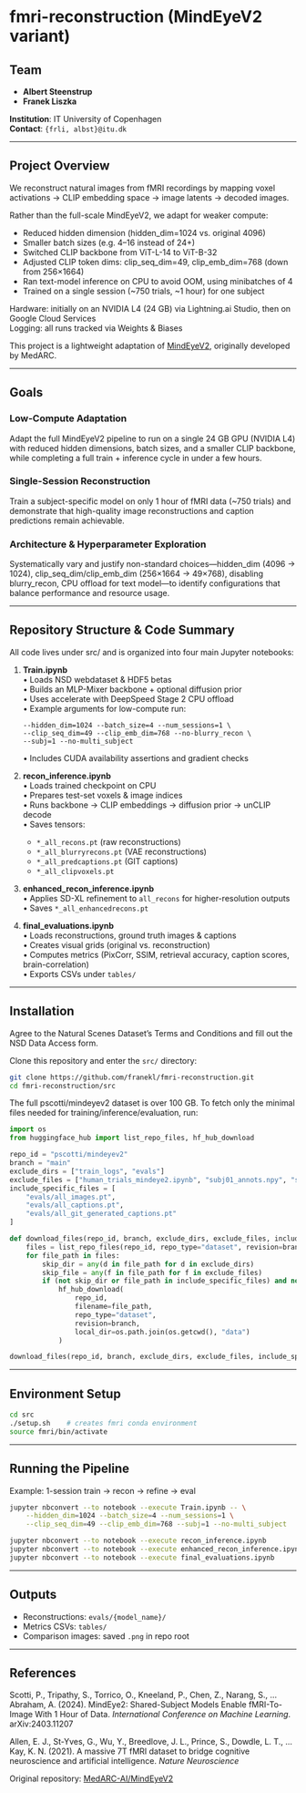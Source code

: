 # fmri-reconstruction (MindEyeV2 variant)

## Team

- **Albert Steenstrup**  
- **Franek Liszka**   

**Institution**: IT University of Copenhagen  
**Contact**: `{frli, albst}@itu.dk`

---

## Project Overview
We reconstruct natural images from fMRI recordings by mapping voxel activations → CLIP embedding space → image latents → decoded images.

Rather than the full-scale MindEyeV2, we adapt for weaker compute:
- Reduced hidden dimension (hidden_dim=1024 vs. original 4096)  
- Smaller batch sizes (e.g. 4–16 instead of 24+)  
- Switched CLIP backbone from ViT-L-14 to ViT-B-32  
- Adjusted CLIP token dims: clip_seq_dim=49, clip_emb_dim=768 (down from 256×1664)  
- Ran text-model inference on CPU to avoid OOM, using minibatches of 4  
- Trained on a single session (~750 trials, ~1 hour) for one subject  

Hardware: initially on an NVIDIA L4 (24 GB) via Lightning.ai Studio, then on Google Cloud Services  
Logging: all runs tracked via Weights & Biases

This project is a lightweight adaptation of [MindEyeV2](https://github.com/MedARC-AI/MindEyeV2/tree/main), originally developed by MedARC.

---

## Goals

### Low-Compute Adaptation
Adapt the full MindEyeV2 pipeline to run on a single 24 GB GPU (NVIDIA L4) with reduced hidden dimensions, batch sizes, and a smaller CLIP backbone, while completing a full train + inference cycle in under a few hours.

### Single-Session Reconstruction
Train a subject-specific model on only 1 hour of fMRI data (~750 trials) and demonstrate that high-quality image reconstructions and caption predictions remain achievable.

### Architecture & Hyperparameter Exploration
Systematically vary and justify non-standard choices—hidden_dim (4096 → 1024), clip_seq_dim/clip_emb_dim (256×1664 → 49×768), disabling blurry_recon, CPU offload for text model—to identify configurations that balance performance and resource usage.

---

## Repository Structure & Code Summary

All code lives under src/ and is organized into four main Jupyter notebooks:

1. **Train.ipynb**  
   • Loads NSD webdataset & HDF5 betas  
   • Builds an MLP-Mixer backbone + optional diffusion prior  
   • Uses accelerate with DeepSpeed Stage 2 CPU offload  
   • Example arguments for low-compute run:  
     ```
     --hidden_dim=1024 --batch_size=4 --num_sessions=1 \
     --clip_seq_dim=49 --clip_emb_dim=768 --no-blurry_recon \
     --subj=1 --no-multi_subject
     ```  
   • Includes CUDA availability assertions and gradient checks  

2. **recon_inference.ipynb**  
   • Loads trained checkpoint on CPU  
   • Prepares test-set voxels & image indices  
   • Runs backbone → CLIP embeddings → diffusion prior → unCLIP decode  
   • Saves tensors:  
     - `*_all_recons.pt` (raw reconstructions)  
     - `*_all_blurryrecons.pt` (VAE reconstructions)  
     - `*_all_predcaptions.pt` (GIT captions)  
     - `*_all_clipvoxels.pt`  

3. **enhanced_recon_inference.ipynb**  
   • Applies SD-XL refinement to `all_recons` for higher-resolution outputs  
   • Saves `*_all_enhancedrecons.pt`  

4. **final_evaluations.ipynb**  
   • Loads reconstructions, ground truth images & captions  
   • Creates visual grids (original vs. reconstruction)  
   • Computes metrics (PixCorr, SSIM, retrieval accuracy, caption scores, brain-correlation)  
   • Exports CSVs under `tables/`  

---

## Installation

Agree to the Natural Scenes Dataset’s Terms and Conditions and fill out the NSD Data Access form.

Clone this repository and enter the `src/` directory:
```bash
git clone https://github.com/franekl/fmri-reconstruction.git
cd fmri-reconstruction/src
```

The full pscotti/mindeyev2 dataset is over 100 GB. To fetch only the minimal files needed for training/inference/evaluation, run:
```python
import os
from huggingface_hub import list_repo_files, hf_hub_download

repo_id = "pscotti/mindeyev2"
branch = "main"
exclude_dirs = ["train_logs", "evals"]
exclude_files = ["human_trials_mindeye2.ipynb", "subj01_annots.npy", "shared1000.npy"]
include_specific_files = [
    "evals/all_images.pt",
    "evals/all_captions.pt",
    "evals/all_git_generated_captions.pt"
]

def download_files(repo_id, branch, exclude_dirs, exclude_files, include_specific_files):
    files = list_repo_files(repo_id, repo_type="dataset", revision=branch)
    for file_path in files:
        skip_dir = any(d in file_path for d in exclude_dirs)
        skip_file = any(f in file_path for f in exclude_files)
        if (not skip_dir or file_path in include_specific_files) and not skip_file:
            hf_hub_download(
                repo_id,
                filename=file_path,
                repo_type="dataset",
                revision=branch,
                local_dir=os.path.join(os.getcwd(), "data")
            )

download_files(repo_id, branch, exclude_dirs, exclude_files, include_specific_files)
```

---

## Environment Setup

```bash
cd src
./setup.sh    # creates fmri conda environment
source fmri/bin/activate
```

---

## Running the Pipeline

Example: 1-session train → recon → refine → eval

```bash
jupyter nbconvert --to notebook --execute Train.ipynb -- \
    --hidden_dim=1024 --batch_size=4 --num_sessions=1 \
    --clip_seq_dim=49 --clip_emb_dim=768 --subj=1 --no-multi_subject

jupyter nbconvert --to notebook --execute recon_inference.ipynb
jupyter nbconvert --to notebook --execute enhanced_recon_inference.ipynb
jupyter nbconvert --to notebook --execute final_evaluations.ipynb
```

---

## Outputs

- Reconstructions: `evals/{model_name}/`  
- Metrics CSVs: `tables/`  
- Comparison images: saved `.png` in repo root  

---

## References

Scotti, P., Tripathy, S., Torrico, O., Kneeland, P., Chen, Z., Narang, S., … Abraham, A. (2024). MindEye2: Shared-Subject Models Enable fMRI-To-Image With 1 Hour of Data. *International Conference on Machine Learning*. arXiv:2403.11207

Allen, E. J., St-Yves, G., Wu, Y., Breedlove, J. L., Prince, S., Dowdle, L. T., … Kay, K. N. (2021). A massive 7T fMRI dataset to bridge cognitive neuroscience and artificial intelligence. *Nature Neuroscience*  

Original repository: [MedARC-AI/MindEyeV2](https://github.com/MedARC-AI/MindEyeV2/tree/main)
